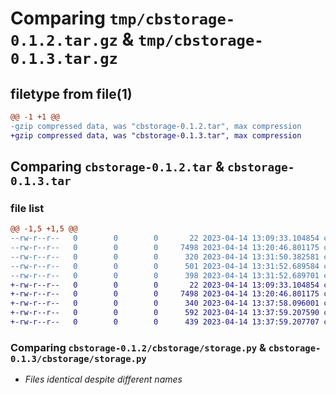 # Comparing `tmp/cbstorage-0.1.2.tar.gz` & `tmp/cbstorage-0.1.3.tar.gz`

## filetype from file(1)

```diff
@@ -1 +1 @@
-gzip compressed data, was "cbstorage-0.1.2.tar", max compression
+gzip compressed data, was "cbstorage-0.1.3.tar", max compression
```

## Comparing `cbstorage-0.1.2.tar` & `cbstorage-0.1.3.tar`

### file list

```diff
@@ -1,5 +1,5 @@
--rw-r--r--   0        0        0       22 2023-04-14 13:09:33.104854 cbstorage-0.1.2/cbstorage/__init__.py
--rw-r--r--   0        0        0     7498 2023-04-14 13:20:46.801175 cbstorage-0.1.2/cbstorage/storage.py
--rw-r--r--   0        0        0      320 2023-04-14 13:31:50.382581 cbstorage-0.1.2/pyproject.toml
--rw-r--r--   0        0        0      501 2023-04-14 13:31:52.689584 cbstorage-0.1.2/setup.py
--rw-r--r--   0        0        0      398 2023-04-14 13:31:52.689701 cbstorage-0.1.2/PKG-INFO
+-rw-r--r--   0        0        0       22 2023-04-14 13:09:33.104854 cbstorage-0.1.3/cbstorage/__init__.py
+-rw-r--r--   0        0        0     7498 2023-04-14 13:20:46.801175 cbstorage-0.1.3/cbstorage/storage.py
+-rw-r--r--   0        0        0      340 2023-04-14 13:37:58.096001 cbstorage-0.1.3/pyproject.toml
+-rw-r--r--   0        0        0      592 2023-04-14 13:37:59.207590 cbstorage-0.1.3/setup.py
+-rw-r--r--   0        0        0      439 2023-04-14 13:37:59.207707 cbstorage-0.1.3/PKG-INFO
```

### Comparing `cbstorage-0.1.2/cbstorage/storage.py` & `cbstorage-0.1.3/cbstorage/storage.py`

 * *Files identical despite different names*

